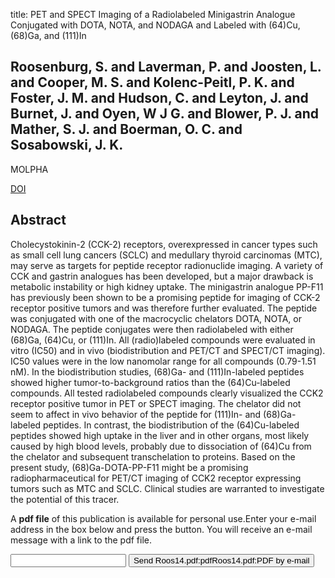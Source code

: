 title: PET and SPECT Imaging of a Radiolabeled Minigastrin Analogue Conjugated with DOTA, NOTA, and NODAGA and Labeled with (64)Cu, (68)Ga, and (111)In

## Roosenburg, S. and Laverman, P. and Joosten, L. and Cooper, M. S. and Kolenc-Peitl, P. K. and Foster, J. M. and Hudson, C. and Leyton, J. and Burnet, J. and Oyen, W J G. and Blower, P. J. and Mather, S. J. and Boerman, O. C. and Sosabowski, J. K.
MOLPHA

<a href="https://doi.org/10.1021/mp500283k">DOI</a>

## Abstract
Cholecystokinin-2 (CCK-2) receptors, overexpressed in cancer types such as small cell lung cancers (SCLC) and medullary thyroid carcinomas (MTC), may serve as targets for peptide receptor radionuclide imaging. A variety of CCK and gastrin analogues has been developed, but a major drawback is metabolic instability or high kidney uptake. The minigastrin analogue PP-F11 has previously been shown to be a promising peptide for imaging of CCK-2 receptor positive tumors and was therefore further evaluated. The peptide was conjugated with one of the macrocyclic chelators DOTA, NOTA, or NODAGA. The peptide conjugates were then radiolabeled with either (68)Ga, (64)Cu, or (111)In. All (radio)labeled compounds were evaluated in vitro (IC50) and in vivo (biodistribution and PET/CT and SPECT/CT imaging). IC50 values were in the low nanomolar range for all compounds (0.79-1.51 nM). In the biodistribution studies, (68)Ga- and (111)In-labeled peptides showed higher tumor-to-background ratios than the (64)Cu-labeled compounds. All tested radiolabeled compounds clearly visualized the CCK2 receptor positive tumor in PET or SPECT imaging. The chelator did not seem to affect in vivo behavior of the peptide for (111)In- and (68)Ga-labeled peptides. In contrast, the biodistribution of the (64)Cu-labeled peptides showed high uptake in the liver and in other organs, most likely caused by high blood levels, probably due to dissociation of (64)Cu from the chelator and subsequent transchelation to proteins. Based on the present study, (68)Ga-DOTA-PP-F11 might be a promising radiopharmaceutical for PET/CT imaging of CCK2 receptor expressing tumors such as MTC and SCLC. Clinical studies are warranted to investigate the potential of this tracer.

A <b>pdf file</b> of this publication is available for personal use.Enter your e-mail address in the box below and press the button. You will receive an e-mail message with a link to the pdf file.
<form action="sender.php">  <input type="text" name="email">  <input type="submit" value="Send Roos14.pdf:pdfRoos14.pdf:PDF by e-mail"></form>